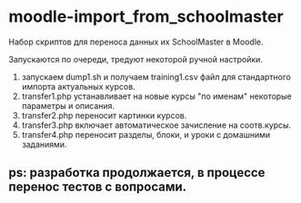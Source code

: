 # moodle-import_from_schoolmaster
Набор скриптов для переноса данных их SchoolMaster в Moodle.

Запускаются по очереди, тредуют некоторой ручной настройки.

1. запускаем dump1.sh и получаем training1.csv файл для стандартного импорта актуальных курсов.
2. transfer1.php устанавливает на новые курсы "по именам" некоторые параметры и описания.
3. transfer2.php переносит картинки курсов.
4. transfer3.php включает автоматическое зачисление на соотв.курсы.
5. transfer4.php переносит разделы, блоки, и уроки с домашними заданиями.

## ps: разработка продолжается, в процессе перенос тестов с вопросами.
